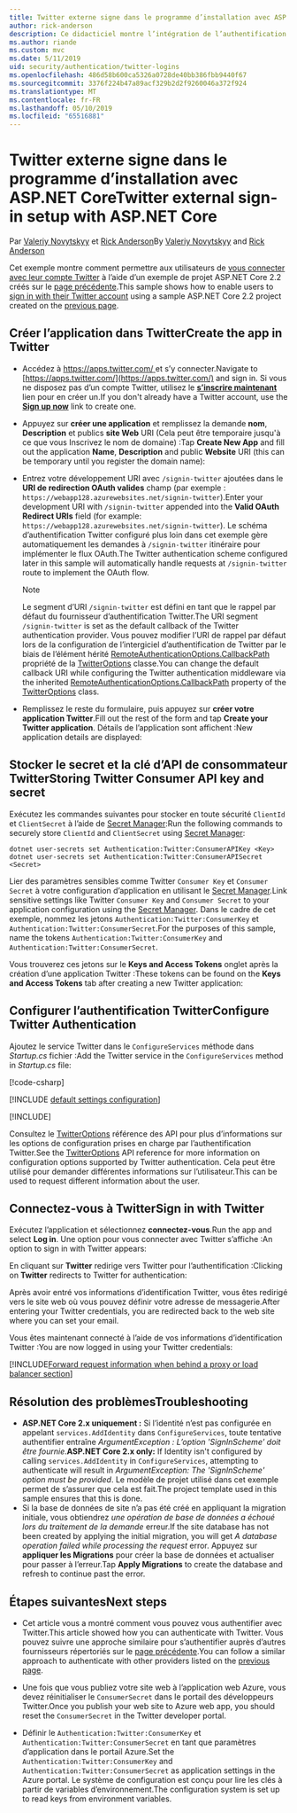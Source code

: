 ```yaml
---
title: Twitter externe signe dans le programme d’installation avec ASP.NET Core
author: rick-anderson
description: Ce didacticiel montre l’intégration de l’authentification d’utilisateur de compte Twitter dans une application ASP.NET Core existante.
ms.author: riande
ms.custom: mvc
ms.date: 5/11/2019
uid: security/authentication/twitter-logins
ms.openlocfilehash: 486d58b600ca5326a0728de40bb386fbb9440f67
ms.sourcegitcommit: 3376f224b47a89acf329b2d2f9260046a372f924
ms.translationtype: MT
ms.contentlocale: fr-FR
ms.lasthandoff: 05/10/2019
ms.locfileid: "65516881"
---
```

# <a name="twitter-external-sign-in-setup-with-aspnet-core"></a><span data-ttu-id="c5a3b-103">Twitter externe signe dans le programme d’installation avec ASP.NET Core</span><span class="sxs-lookup"><span data-stu-id="c5a3b-103">Twitter external sign-in setup with ASP.NET Core</span></span>

<span data-ttu-id="c5a3b-104">Par [Valeriy Novytskyy](https://github.com/01binary) et [Rick Anderson](https://twitter.com/RickAndMSFT)</span><span class="sxs-lookup"><span data-stu-id="c5a3b-104">By [Valeriy Novytskyy](https://github.com/01binary) and [Rick Anderson](https://twitter.com/RickAndMSFT)</span></span>

<span data-ttu-id="c5a3b-105">Cet exemple montre comment permettre aux utilisateurs de [vous connecter avec leur compte Twitter](https://dev.twitter.com/web/sign-in/desktop-browser) à l’aide d’un exemple de projet ASP.NET Core 2.2 créés sur le [page précédente](xref:security/authentication/social/index).</span><span class="sxs-lookup"><span data-stu-id="c5a3b-105">This sample shows how to enable users to [sign in with their Twitter account](https://dev.twitter.com/web/sign-in/desktop-browser) using a sample ASP.NET Core 2.2 project created on the [previous page](xref:security/authentication/social/index).</span></span>

## <a name="create-the-app-in-twitter"></a><span data-ttu-id="c5a3b-106">Créer l’application dans Twitter</span><span class="sxs-lookup"><span data-stu-id="c5a3b-106">Create the app in Twitter</span></span>

* <span data-ttu-id="c5a3b-107">Accédez à [ https://apps.twitter.com/ ](https://apps.twitter.com/) et s’y connecter.</span><span class="sxs-lookup"><span data-stu-id="c5a3b-107">Navigate to [https://apps.twitter.com/](https://apps.twitter.com/) and sign in.</span></span> <span data-ttu-id="c5a3b-108">Si vous ne disposez pas d’un compte Twitter, utilisez le **[s’inscrire maintenant](https://twitter.com/signup)** lien pour en créer un.</span><span class="sxs-lookup"><span data-stu-id="c5a3b-108">If you don't already have a Twitter account, use the **[Sign up now](https://twitter.com/signup)** link to create one.</span></span>

* <span data-ttu-id="c5a3b-109">Appuyez sur **créer une application** et remplissez la demande **nom**, **Description** et publics **site Web** URI (Cela peut être temporaire jusqu'à ce que vous Inscrivez le nom de domaine) :</span><span class="sxs-lookup"><span data-stu-id="c5a3b-109">Tap **Create New App** and fill out the application **Name**, **Description** and public **Website** URI (this can be temporary until you register the domain name):</span></span>

* <span data-ttu-id="c5a3b-110">Entrez votre développement URI avec `/signin-twitter` ajoutées dans le **URI de redirection OAuth valides** champ (par exemple : `https://webapp128.azurewebsites.net/signin-twitter`).</span><span class="sxs-lookup"><span data-stu-id="c5a3b-110">Enter your development URI with `/signin-twitter` appended into the **Valid OAuth Redirect URIs** field (for example: `https://webapp128.azurewebsites.net/signin-twitter`).</span></span> <span data-ttu-id="c5a3b-111">Le schéma d’authentification Twitter configuré plus loin dans cet exemple gère automatiquement les demandes à `/signin-twitter` itinéraire pour implémenter le flux OAuth.</span><span class="sxs-lookup"><span data-stu-id="c5a3b-111">The Twitter authentication scheme configured later in this sample will automatically handle requests at `/signin-twitter` route to implement the OAuth flow.</span></span>

  > [!NOTE]
  > <span data-ttu-id="c5a3b-112">Le segment d’URI `/signin-twitter` est défini en tant que le rappel par défaut du fournisseur d’authentification Twitter.</span><span class="sxs-lookup"><span data-stu-id="c5a3b-112">The URI segment `/signin-twitter` is set as the default callback of the Twitter authentication provider.</span></span> <span data-ttu-id="c5a3b-113">Vous pouvez modifier l’URI de rappel par défaut lors de la configuration de l’intergiciel d’authentification de Twitter par le biais de l’élément hérité [RemoteAuthenticationOptions.CallbackPath](/dotnet/api/microsoft.aspnetcore.authentication.remoteauthenticationoptions.callbackpath) propriété de la [TwitterOptions](/dotnet/api/microsoft.aspnetcore.authentication.twitter.twitteroptions) classe.</span><span class="sxs-lookup"><span data-stu-id="c5a3b-113">You can change the default callback URI while configuring the Twitter authentication middleware via the inherited [RemoteAuthenticationOptions.CallbackPath](/dotnet/api/microsoft.aspnetcore.authentication.remoteauthenticationoptions.callbackpath) property of the [TwitterOptions](/dotnet/api/microsoft.aspnetcore.authentication.twitter.twitteroptions) class.</span></span>

* <span data-ttu-id="c5a3b-114">Remplissez le reste du formulaire, puis appuyez sur **créer votre application Twitter**.</span><span class="sxs-lookup"><span data-stu-id="c5a3b-114">Fill out the rest of the form and tap **Create your Twitter application**.</span></span> <span data-ttu-id="c5a3b-115">Détails de l’application sont affichent :</span><span class="sxs-lookup"><span data-stu-id="c5a3b-115">New application details are displayed:</span></span>

## <a name="storing-twitter-consumer-api-key-and-secret"></a><span data-ttu-id="c5a3b-116">Stocker le secret et la clé d’API de consommateur Twitter</span><span class="sxs-lookup"><span data-stu-id="c5a3b-116">Storing Twitter Consumer API key and secret</span></span>

<span data-ttu-id="c5a3b-117">Exécutez les commandes suivantes pour stocker en toute sécurité `ClientId` et `ClientSecret` à l’aide de [Secret Manager](xref:security/app-secrets):</span><span class="sxs-lookup"><span data-stu-id="c5a3b-117">Run the following commands to securely store `ClientId` and `ClientSecret` using [Secret Manager](xref:security/app-secrets):</span></span>

```console
dotnet user-secrets set Authentication:Twitter:ConsumerAPIKey <Key>
dotnet user-secrets set Authentication:Twitter:ConsumerAPISecret <Secret>
```

<span data-ttu-id="c5a3b-118">Lier des paramètres sensibles comme Twitter `Consumer Key` et `Consumer Secret` à votre configuration d’application en utilisant le [Secret Manager](xref:security/app-secrets).</span><span class="sxs-lookup"><span data-stu-id="c5a3b-118">Link sensitive settings like Twitter `Consumer Key` and `Consumer Secret` to your application configuration using the [Secret Manager](xref:security/app-secrets).</span></span> <span data-ttu-id="c5a3b-119">Dans le cadre de cet exemple, nommez les jetons `Authentication:Twitter:ConsumerKey` et `Authentication:Twitter:ConsumerSecret`.</span><span class="sxs-lookup"><span data-stu-id="c5a3b-119">For the purposes of this sample, name the tokens `Authentication:Twitter:ConsumerKey` and `Authentication:Twitter:ConsumerSecret`.</span></span>

<span data-ttu-id="c5a3b-120">Vous trouverez ces jetons sur le **Keys and Access Tokens** onglet après la création d’une application Twitter :</span><span class="sxs-lookup"><span data-stu-id="c5a3b-120">These tokens can be found on the **Keys and Access Tokens** tab after creating a new Twitter application:</span></span>

## <a name="configure-twitter-authentication"></a><span data-ttu-id="c5a3b-121">Configurer l’authentification Twitter</span><span class="sxs-lookup"><span data-stu-id="c5a3b-121">Configure Twitter Authentication</span></span>

<span data-ttu-id="c5a3b-122">Ajoutez le service Twitter dans le `ConfigureServices` méthode dans *Startup.cs* fichier :</span><span class="sxs-lookup"><span data-stu-id="c5a3b-122">Add the Twitter service in the `ConfigureServices` method in *Startup.cs* file:</span></span>

[!code-csharp[](~/security/authentication/social/social-code/StartupTwitter.cs?name=snippet&highlight=10-14)]

[!INCLUDE [default settings configuration](includes/default-settings.md)]

[!INCLUDE[](includes/chain-auth-providers.md)]

<span data-ttu-id="c5a3b-123">Consultez le [TwitterOptions](/dotnet/api/microsoft.aspnetcore.builder.twitteroptions) référence des API pour plus d’informations sur les options de configuration prises en charge par l’authentification Twitter.</span><span class="sxs-lookup"><span data-stu-id="c5a3b-123">See the [TwitterOptions](/dotnet/api/microsoft.aspnetcore.builder.twitteroptions) API reference for more information on configuration options supported by Twitter authentication.</span></span> <span data-ttu-id="c5a3b-124">Cela peut être utilisé pour demander différentes informations sur l’utilisateur.</span><span class="sxs-lookup"><span data-stu-id="c5a3b-124">This can be used to request different information about the user.</span></span>

## <a name="sign-in-with-twitter"></a><span data-ttu-id="c5a3b-125">Connectez-vous à Twitter</span><span class="sxs-lookup"><span data-stu-id="c5a3b-125">Sign in with Twitter</span></span>

<span data-ttu-id="c5a3b-126">Exécutez l’application et sélectionnez **connectez-vous**.</span><span class="sxs-lookup"><span data-stu-id="c5a3b-126">Run the app and select **Log in**.</span></span> <span data-ttu-id="c5a3b-127">Une option pour vous connecter avec Twitter s’affiche :</span><span class="sxs-lookup"><span data-stu-id="c5a3b-127">An option to sign in with Twitter appears:</span></span>

<span data-ttu-id="c5a3b-128">En cliquant sur **Twitter** redirige vers Twitter pour l’authentification :</span><span class="sxs-lookup"><span data-stu-id="c5a3b-128">Clicking on **Twitter** redirects to Twitter for authentication:</span></span>

<span data-ttu-id="c5a3b-129">Après avoir entré vos informations d’identification Twitter, vous êtes redirigé vers le site web où vous pouvez définir votre adresse de messagerie.</span><span class="sxs-lookup"><span data-stu-id="c5a3b-129">After entering your Twitter credentials, you are redirected back to the web site where you can set your email.</span></span>

<span data-ttu-id="c5a3b-130">Vous êtes maintenant connecté à l’aide de vos informations d’identification Twitter :</span><span class="sxs-lookup"><span data-stu-id="c5a3b-130">You are now logged in using your Twitter credentials:</span></span>

[!INCLUDE[Forward request information when behind a proxy or load balancer section](includes/forwarded-headers-middleware.md)]

## <a name="troubleshooting"></a><span data-ttu-id="c5a3b-131">Résolution des problèmes</span><span class="sxs-lookup"><span data-stu-id="c5a3b-131">Troubleshooting</span></span>

* <span data-ttu-id="c5a3b-132">**ASP.NET Core 2.x uniquement :** Si l’identité n’est pas configurée en appelant `services.AddIdentity` dans `ConfigureServices`, toute tentative authentifier entraîne *ArgumentException : L’option 'SignInScheme' doit être fournie*.</span><span class="sxs-lookup"><span data-stu-id="c5a3b-132">**ASP.NET Core 2.x only:** If Identity isn't configured by calling `services.AddIdentity` in `ConfigureServices`, attempting to authenticate will result in *ArgumentException: The 'SignInScheme' option must be provided*.</span></span> <span data-ttu-id="c5a3b-133">Le modèle de projet utilisé dans cet exemple permet de s’assurer que cela est fait.</span><span class="sxs-lookup"><span data-stu-id="c5a3b-133">The project template used in this sample ensures that this is done.</span></span>
* <span data-ttu-id="c5a3b-134">Si la base de données de site n’a pas été créé en appliquant la migration initiale, vous obtiendrez *une opération de base de données a échoué lors du traitement de la demande* erreur.</span><span class="sxs-lookup"><span data-stu-id="c5a3b-134">If the site database has not been created by applying the initial migration, you will get *A database operation failed while processing the request* error.</span></span> <span data-ttu-id="c5a3b-135">Appuyez sur **appliquer les Migrations** pour créer la base de données et actualiser pour passer à l’erreur.</span><span class="sxs-lookup"><span data-stu-id="c5a3b-135">Tap **Apply Migrations** to create the database and refresh to continue past the error.</span></span>

## <a name="next-steps"></a><span data-ttu-id="c5a3b-136">Étapes suivantes</span><span class="sxs-lookup"><span data-stu-id="c5a3b-136">Next steps</span></span>

* <span data-ttu-id="c5a3b-137">Cet article vous a montré comment vous pouvez vous authentifier avec Twitter.</span><span class="sxs-lookup"><span data-stu-id="c5a3b-137">This article showed how you can authenticate with Twitter.</span></span> <span data-ttu-id="c5a3b-138">Vous pouvez suivre une approche similaire pour s’authentifier auprès d’autres fournisseurs répertoriés sur le [page précédente](xref:security/authentication/social/index).</span><span class="sxs-lookup"><span data-stu-id="c5a3b-138">You can follow a similar approach to authenticate with other providers listed on the [previous page](xref:security/authentication/social/index).</span></span>

* <span data-ttu-id="c5a3b-139">Une fois que vous publiez votre site web à l’application web Azure, vous devez réinitialiser le `ConsumerSecret` dans le portail des développeurs Twitter.</span><span class="sxs-lookup"><span data-stu-id="c5a3b-139">Once you publish your web site to Azure web app, you should reset the `ConsumerSecret` in the Twitter developer portal.</span></span>

* <span data-ttu-id="c5a3b-140">Définir le `Authentication:Twitter:ConsumerKey` et `Authentication:Twitter:ConsumerSecret` en tant que paramètres d’application dans le portail Azure.</span><span class="sxs-lookup"><span data-stu-id="c5a3b-140">Set the `Authentication:Twitter:ConsumerKey` and `Authentication:Twitter:ConsumerSecret` as application settings in the Azure portal.</span></span> <span data-ttu-id="c5a3b-141">Le système de configuration est conçu pour lire les clés à partir de variables d’environnement.</span><span class="sxs-lookup"><span data-stu-id="c5a3b-141">The configuration system is set up to read keys from environment variables.</span></span>